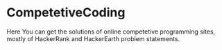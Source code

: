 # CompetetiveCoding

Here You can get the solutions of online competetive programming sites, mostly of HackerRank and HackerEarth problem statements.
